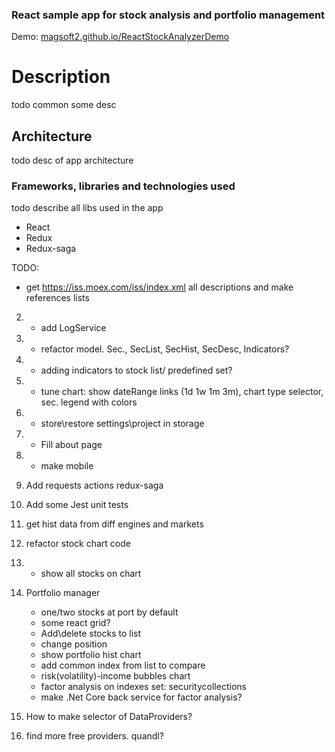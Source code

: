 
### React sample app for stock analysis and portfolio management

Demo: [magsoft2.github.io/ReactStockAnalyzerDemo](https://magsoft2.github.io/ReactStockAnalyzerDemo)

# Description

todo common some desc

## Architecture

todo desc of app architecture

### Frameworks, libraries and technologies used

todo describe all libs used in the app

- React
- Redux
- Redux-saga




TODO:

- get https://iss.moex.com/iss/index.xml all descriptions and make references lists

2. + add LogService
4. + refactor model. Sec., SecList, SecHist, SecDesc, Indicators?
5. + adding indicators to stock list/ predefined set?
5. + tune chart: show dateRange links (1d 1w 1m 3m), chart type selector, sec. legend with colors
6. + store\restore settings\project in storage
8. + Fill about page
10. + make mobile
9. Add requests actions redux-saga
11. Add some Jest unit tests
12. get hist data from diff engines and markets
13. refactor stock chart code
10. - show all stocks on chart

20. Portfolio manager
    - one/two stocks at port by default
    - some react grid?
    - Add\delete stocks to list
    - change position
    - show portfolio hist chart
    - add common index from list to compare
    - risk(volatility)-income bubbles chart
    - factor analysis on indexes set: securitycollections
    - make .Net Core back service for factor analysis?
101. How to make selector of DataProviders?
102.  find more free providers. quandl?